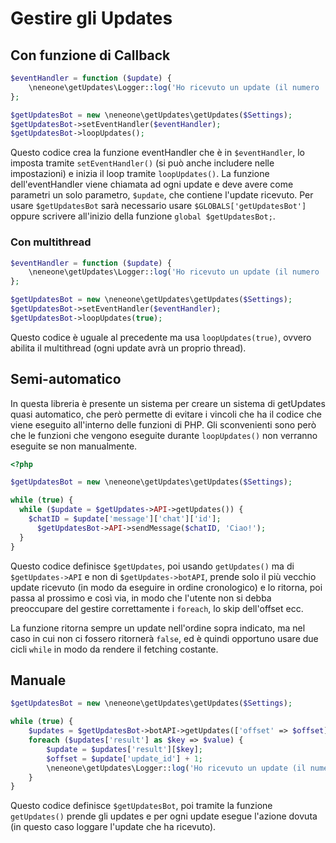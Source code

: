 # Gestire gli Updates

## Con funzione di Callback

```php
$eventHandler = function ($update) {
    \neneone\getUpdates\Logger::log('Ho ricevuto un update (il numero ' . $update['update_id'] . ').', \neneone\getUpdates\Logger::IMPORTANCE_LOW);
};

$getUpdatesBot = new \neneone\getUpdates\getUpdates($Settings);
$getUpdatesBot->setEventHandler($eventHandler);
$getUpdatesBot->loopUpdates();
```

Questo codice crea la funzione eventHandler che è in `$eventHandler`, lo imposta tramite `setEventHandler()` (si può anche includere nelle impostazioni) e inizia il loop tramite `loopUpdates()`. La funzione dell'eventHandler viene chiamata ad ogni update e deve avere come parametri un solo parametro, `$update`, che contiene l'update ricevuto. Per usare `$getUpdatesBot` sarà necessario usare `$GLOBALS['getUpdatesBot']` oppure scrivere all'inizio della funzione `global $getUpdatesBot;`.

### Con multithread

```php
$eventHandler = function ($update) {
    \neneone\getUpdates\Logger::log('Ho ricevuto un update (il numero ' . $update['update_id'] . ').', \neneone\getUpdates\Logger::IMPORTANCE_LOW);
};

$getUpdatesBot = new \neneone\getUpdates\getUpdates($Settings);
$getUpdatesBot->setEventHandler($eventHandler);
$getUpdatesBot->loopUpdates(true);
```

Questo codice è uguale al precedente ma usa `loopUpdates(true)`, ovvero abilita il multithread (ogni update avrà un proprio thread).

## Semi-automatico

In questa libreria è presente un sistema per creare un sistema di getUpdates quasi automatico, che però permette di evitare i vincoli che ha il codice che viene eseguito all'interno delle funzioni di PHP. Gli sconvenienti sono però che le funzioni che vengono eseguite durante `loopUpdates()` non verranno eseguite se non manualmente.


```php
<?php

$getUpdatesBot = new \neneone\getUpdates\getUpdates($Settings);

while (true) {
  while ($update = $getUpdates->API->getUpdates()) {
    $chatID = $update['message']['chat']['id'];
      $getUpdatesBot->API->sendMessage($chatID, 'Ciao!');
  }
}
```

Questo codice definisce `$getUpdates`, poi usando `getUpdates()` ma di `$getUpdates->API` e non di `$getUpdates->botAPI`, prende solo il più vecchio update ricevuto (in modo da eseguire in ordine cronologico) e lo ritorna, poi passa al prossimo e così via, in modo che l'utente non si debba preoccupare del gestire correttamente i `foreach`, lo skip dell'offset ecc.

La funzione ritorna sempre un update nell'ordine sopra indicato, ma nel caso in cui non ci fossero ritornerà `false`, ed è quindi opportuno usare due cicli `while` in modo da rendere il fetching costante.

## Manuale

```php
$getUpdatesBot = new \neneone\getUpdates\getUpdates($Settings);

while (true) {
    $updates = $getUpdatesBot->botAPI->getUpdates(['offset' => $offset]);
    foreach ($updates['result'] as $key => $value) {
        $update = $updates['result'][$key];
        $offset = $update['update_id'] + 1;
        \neneone\getUpdates\Logger::log('Ho ricevuto un update (il numero ' . $update['update_id'] . ').', \neneone\getUpdates\Logger::IMPORTANCE_LOW);
    }
}
```

Questo codice definisce `$getUpdatesBot`, poi tramite la funzione `getUpdates()` prende gli updates e per ogni update esegue l'azione dovuta (in questo caso loggare l'update che ha ricevuto).
